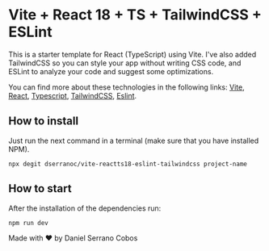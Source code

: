 # Vite + React 18 + TS + TailwindCSS + ESLint

This is a starter template for React (TypeScript) using Vite. I've also added TailwindCSS so you can style your app without writing CSS code, and ESLint to analyze your code and suggest some optimizations.

You can find more about these technologies in the following links: [Vite](https://vitejs.dev/), [React](https://reactjs.org/), [Typescript](https://www.typescriptlang.org/), [TailwindCSS](https://tailwindcss.com/), [Eslint](https://eslint.org/).

## How to install

Just run the next command in a terminal (make sure that you have installed NPM).

```
npx degit dserranoc/vite-reactts18-eslint-tailwindcss project-name
```

## How to start

After the installation of the dependencies run:

```
npm run dev
```

Made with ❤️ by Daniel Serrano Cobos
